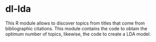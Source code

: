 # dl-lda
This R module allows to discover topics from titles that come from bibliographic citations. This module contains the code to obtain the optimum number of topics, likewise, the code to create a LDA model.
